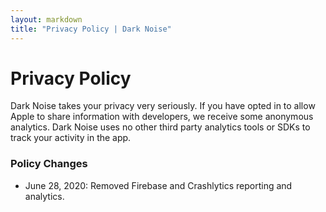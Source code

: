 ```yaml
---
layout: markdown
title: "Privacy Policy | Dark Noise"
---
```


# Privacy Policy

Dark Noise takes your privacy very seriously. If you have opted in to allow Apple to share information with developers, we receive some anonymous analytics. Dark Noise uses no other third party analytics tools or SDKs to track your activity in the app.

### Policy Changes
* June 28, 2020: Removed Firebase and Crashlytics reporting and analytics.